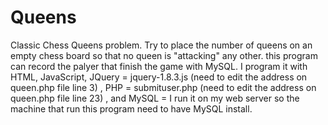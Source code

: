 Queens
======

Classic Chess Queens problem.
Try to place the number of queens on an empty chess board so that no queen is "attacking" any other.
this program can record the palyer that finish the game with MySQL. 
I program it with HTML, JavaScript, 
JQuery = jquery-1.8.3.js (need to edit the address on queen.php file line 3) , 
PHP = submituser.php (need to edit the address on queen.php file line 23) , 
and MySQL = I run it on my web server so the machine that run this program need to have MySQL install.
